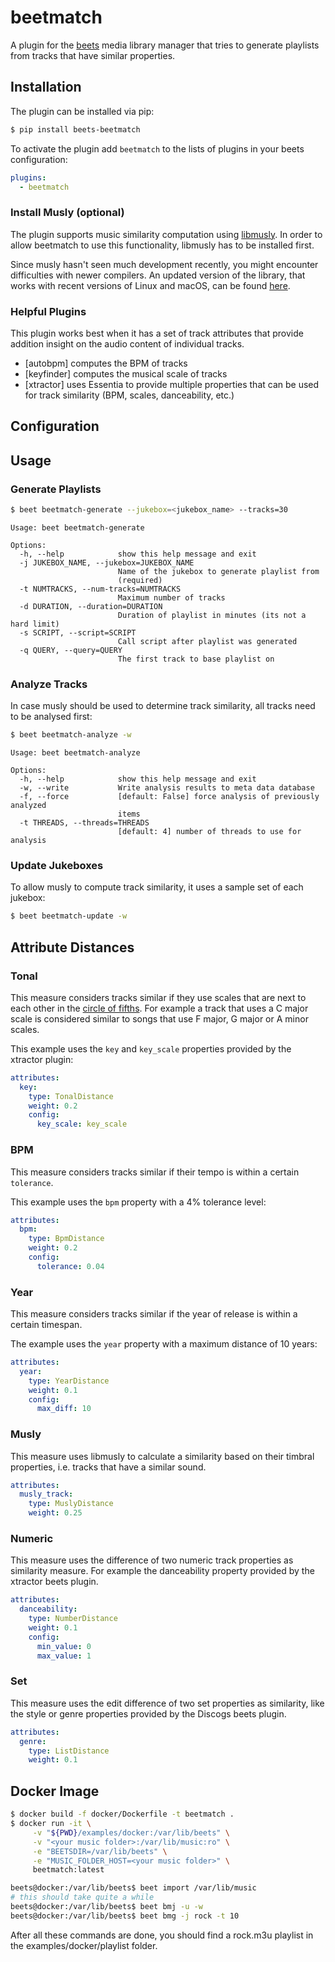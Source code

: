 # beetmatch

A plugin for the [beets](https://beets.io) media library manager that tries to generate playlists from tracks that have
similar properties.

## Installation

The plugin can be installed via pip:

```bash
$ pip install beets-beetmatch
```

To activate the plugin add `beetmatch` to the lists of plugins in your beets configuration:

```yaml
plugins:
  - beetmatch
```

### Install Musly (optional)

The plugin supports music similarity computation using [libmusly](https://github.com/dominikschnitzer/musly).
In order to allow beetmatch to use this functionality, libmusly has to be installed first.

Since musly hasn't seen much development recently, you might encounter difficulties with newer compilers.
An updated version of the library, that works with recent versions of Linux and macOS, can be
found [here](https://github.com/andban/musly).

### Helpful Plugins

This plugin works best when it has a set of track attributes that provide addition insight on the audio content of
individual tracks.

- [autobpm] computes the BPM of tracks
- [keyfinder] computes the musical scale of tracks
- [xtractor] uses Essentia to provide multiple properties that can be used for track similarity (BPM, scales,
  danceability, etc.)

## Configuration

## Usage

### Generate Playlists

```bash
$ beet beetmatch-generate --jukebox=<jukebox_name> --tracks=30
```

```
Usage: beet beetmatch-generate

Options:
  -h, --help            show this help message and exit
  -j JUKEBOX_NAME, --jukebox=JUKEBOX_NAME
                        Name of the jukebox to generate playlist from
                        (required)
  -t NUMTRACKS, --num-tracks=NUMTRACKS
                        Maximum number of tracks
  -d DURATION, --duration=DURATION
                        Duration of playlist in minutes (its not a hard limit)
  -s SCRIPT, --script=SCRIPT
                        Call script after playlist was generated
  -q QUERY, --query=QUERY
                        The first track to base playlist on
```

### Analyze Tracks

In case musly should be used to determine track similarity, all tracks need to be analysed first:

```bash
$ beet beetmatch-analyze -w
```

```
Usage: beet beetmatch-analyze

Options:
  -h, --help            show this help message and exit
  -w, --write           Write analysis results to meta data database
  -f, --force           [default: False] force analysis of previously analyzed
                        items
  -t THREADS, --threads=THREADS
                        [default: 4] number of threads to use for analysis
```

### Update Jukeboxes

To allow musly to compute track similarity, it uses a sample set of each jukebox:

```bash
$ beet beetmatch-update -w
```

## Attribute Distances

### Tonal

This measure considers tracks similar if they use scales that are next to each other in
the [circle of fifths](https://en.wikipedia.org/wiki/Circle_of_fifths).
For example a track that uses a C major scale is considered similar to songs that use F major, G major or A minor
scales.

This example uses the `key` and `key_scale` properties provided by the xtractor plugin:

```yaml
attributes:
  key:
    type: TonalDistance
    weight: 0.2
    config:
      key_scale: key_scale
```

### BPM

This measure considers tracks similar if their tempo is within a certain `tolerance`.

This example uses the `bpm` property with a 4% tolerance level:

```yaml
attributes:
  bpm:
    type: BpmDistance
    weight: 0.2
    config:
      tolerance: 0.04
```

### Year

This measure considers tracks similar if the year of release is within a certain timespan.

The example uses the `year` property with a maximum distance of 10 years:

```yaml
attributes:
  year:
    type: YearDistance
    weight: 0.1
    config:
      max_diff: 10
```

### Musly

This measure uses libmusly to calculate a similarity based on their timbral properties, i.e. tracks that have a similar
sound.

```yaml
attributes:
  musly_track:
    type: MuslyDistance
    weight: 0.25
```

### Numeric

This measure uses the difference of two numeric track properties as similarity measure. For example the danceability
property provided by the xtractor beets plugin.

```yaml
attributes:
  danceability:
    type: NumberDistance
    weight: 0.1
    config:
      min_value: 0
      max_value: 1
```

### Set

This measure uses the edit difference of two set properties as similarity, like the style or genre properties provided
by the Discogs beets plugin.

```yaml
attributes:
  genre:
    type: ListDistance
    weight: 0.1

```

## Docker Image

```bash
$ docker build -f docker/Dockerfile -t beetmatch .
$ docker run -it \
     -v "${PWD}/examples/docker:/var/lib/beets" \
     -v "<your music folder>:/var/lib/music:ro" \
     -e "BEETSDIR=/var/lib/beets" \
     -e "MUSIC_FOLDER_HOST=<your music folder>" \
     beetmatch:latest

beets@docker:/var/lib/beets$ beet import /var/lib/music
# this should take quite a while
beets@docker:/var/lib/beets$ beet bmj -u -w
beets@docker:/var/lib/beets$ beet bmg -j rock -t 10
```

After all these commands are done, you should find a rock.m3u playlist in the examples/docker/playlist folder.
